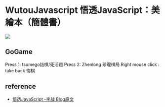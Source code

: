 # WutouJavascript 悟透JavaScript：美繪本（簡體書）
![](https://i.imgur.com/Chqx2Ia.png)
## GoGame 
Press 1: tsumego詰棋/死活題
Press 2: Zhenlong 珍瓏棋局
Right mouse click : take back 悔棋
## reference
* [悟透JavaScript -李战 Blog原文](https://www.cnblogs.com/leadzen/archive/2008/02/25/1073404.html)

